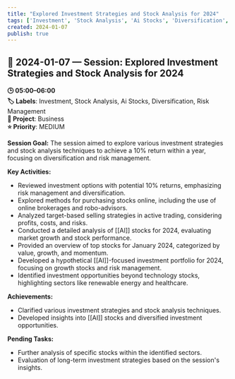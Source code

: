 ```yaml
---
title: "Explored Investment Strategies and Stock Analysis for 2024"
tags: ['Investment', 'Stock Analysis', 'Ai Stocks', 'Diversification', 'Risk Management']
created: 2024-01-07
publish: true
---
```


## 📅 2024-01-07 — Session: Explored Investment Strategies and Stock Analysis for 2024

**🕒 05:00–06:00**  
**🏷️ Labels**: Investment, Stock Analysis, Ai Stocks, Diversification, Risk Management  
**📂 Project**: Business  
**⭐ Priority**: MEDIUM  


**Session Goal:**
The session aimed to explore various investment strategies and stock analysis techniques to achieve a 10% return within a year, focusing on diversification and risk management.

**Key Activities:**
- Reviewed investment options with potential 10% returns, emphasizing risk management and diversification.
- Explored methods for purchasing stocks online, including the use of online brokerages and robo-advisors.
- Analyzed target-based selling strategies in active trading, considering profits, costs, and risks.
- Conducted a detailed analysis of [[AI]] stocks for 2024, evaluating market growth and stock performance.
- Provided an overview of top stocks for January 2024, categorized by value, growth, and momentum.
- Developed a hypothetical [[AI]]-focused investment portfolio for 2024, focusing on growth stocks and risk management.
- Identified investment opportunities beyond technology stocks, highlighting sectors like renewable energy and healthcare.

**Achievements:**
- Clarified various investment strategies and stock analysis techniques.
- Developed insights into [[AI]] stocks and diversified investment opportunities.

**Pending Tasks:**
- Further analysis of specific stocks within the identified sectors.
- Evaluation of long-term investment strategies based on the session's insights.
